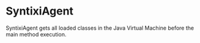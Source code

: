 # SyntixiAgent
SyntixiAgent gets all loaded classes in the Java Virtual Machine before the main method execution.
